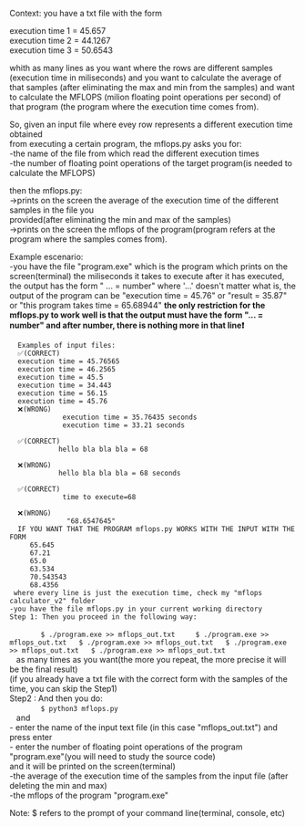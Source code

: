 
Context: you have a txt file with the form  

execution time 1 = 45.657  
execution time 2 = 44.1267  
execution time 3 = 50.6543  
  
whith as many lines as you want where the rows are different samples (execution time in miliseconds) 
and you want to calculate the average of that samples (after eliminating the max and min from the samples) 
and want to calculate the MFLOPS (milion floating point operations per second) of that program (the program where the   execution time comes from).  

So, given an input file  where evey row represents a different execution time obtained  
from executing a certain program, the mflops.py asks you for:  
    -the name of the file from which read the different execution times  
    -the number of floating point operations of the target program(is needed to calculate the MFLOPS)  
    
then the mflops.py:  
    ->prints on the screen the average of the execution time of the different samples in the file you   
    provided(after eliminating the min and max of the samples)  
    ->prints on the screen the mflops of the program(program refers at the program where the samples comes from).  
    
Example escenario:  
    -you have the file "program.exe" which is the program which prints on the screen(terminal) the miliseconds it 
    takes to execute after it has executed, the output has the form 
      " ... = number" 
      where '...' doesn't matter what is, the output of the program can be "execution time = 45.76" or "result = 35.87" or
      "this program takes time = 65.68944" **the only restriction for the mflops.py to work well is that the output must have
      the form "... = number" and after number, there is nothing more in that line❗️**  
      
      
      Examples of input files:  
      ✅(CORRECT)   
      execution time = 45.76565  
      execution time = 46.2565  
      execution time = 45.5  
      execution time = 34.443  
      execution time = 56.15  
      execution time = 45.76            
      ❌(WRONG)  
                 execution time = 35.76435 seconds  
                 execution time = 33.21 seconds  
                 
      ✅(CORRECT)   
                hello bla bla bla = 68  
                
      ❌(WRONG)     
                hello bla bla bla = 68 seconds
                
      ✅(CORRECT) 
                 time to execute=68
                 
      ❌(WRONG)   
                  "68.6547645"   
      IF YOU WANT THAT THE PROGRAM mflops.py WORKS WITH THE INPUT WITH THE FORM  
         65.645  
         67.21  
         65.0  
         63.534  
         70.543543  
         68.4356  
     where every line is just the execution time, check my "mflops calculator_v2" folder                                                          
    -you have the file mflops.py in your current working directory  
    Step 1: Then you proceed in the following way:  
    ```  
    $ ./program.exe >> mflops_out.txt    
    $ ./program.exe >> mflops_out.txt  
    $ ./program.exe >> mflops_out.txt  
    $ ./program.exe >> mflops_out.txt  
    $ ./program.exe >> mflops_out.txt  
    ```  
    as many times as you want(the more you repeat, the more precise it will be the final result)  
    (if you already have a txt file with the correct form with the samples of the time, you can skip the Step1)  
    Step2 : And then you do:  
    ```  
    $ python3 mflops.py  
    ```  
    and  
     - enter the name of the input text file (in this case "mflops_out.txt") and press enter  
     - enter the number of floating point operations of the program "program.exe"(you will need to study the source code)  
    and it will be printed on the screen(terminal)  
     -the average of the execution time of the samples from the input file (after deleting the min and max)  
     -the mflops of the program "program.exe"  
     
Note: $ refers to the prompt of your command line(terminal, console, etc)
    
